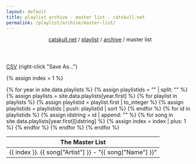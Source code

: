 ```yaml
---
layout: default
title: playlist archive - master list - catskull.net
permalink: /playlist/archive/master-list/
---
```

<header>
	<nav>
		<a href="/">catskull.net</a> / <a href="/playlist">playlist</a> / <a href="/playlist/archive/">archive</a> / master list
	</nav>
</header>

[CSV](/playlist/archive/master-list.csv) (right-click "Save As...")

{% assign index = 1 %}

<table class="monospace">
	<thead>
		<tr>
			<th>The Master List</th>
		</tr>
	</thead>
	<tbody>
{% for year in site.data.playlists %}
	{% assign playlistids = "" | split: "" %}
	{% assign playlists = site.data.playlists[year.first] %}
	{% for playlist in playlists %}
		{% assign playlistid = playlist.first | to_integer %}
		{% assign playlistids = playlistids | push: playlistid | sort %}
	{% endfor %}
	{% for id in playlistids %}
	{% assign idstring = id | append: "" %}
		{% for song in site.data.playlists[year.first][idstring] %}
			<tr>
				<td>
					{{ index }}. {{ song["Artist"] }} - "{{ song["Name"] }}"
				</td>
			</tr>
			{% assign index = index | plus: 1 %}
		{% endfor %}
	{% endfor %}
{% endfor %}
	</tbody>
</table>
